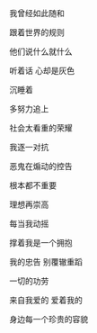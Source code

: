我曾经如此随和

跟着世界的规则

他们说什么就什么

听着话 心却是灰色

沉睡着

多努力追上

社会太看重的荣耀

我逐一对抗

恶鬼在煽动的控告

根本都不重要

理想再崇高

每当我动摇

撑着我是一个拥抱

我的忠告 别覆辙重蹈

一切的功劳

来自我爱的 爱着我的

身边每一个珍贵的容貌
